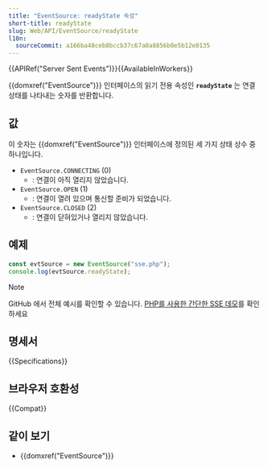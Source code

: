 ```yaml
---
title: "EventSource: readyState 속성"
short-title: readyState
slug: Web/API/EventSource/readyState
l10n:
  sourceCommit: a166ba48ceb8bccb37c67a0a8856b0e5b12e0135
---
```


{{APIRef("Server Sent Events")}}{{AvailableInWorkers}}

{{domxref("EventSource")}} 인터페이스의 읽기 전용 속성인
**`readyState`** 는 연결 상태를 나타내는 숫자를 반환합니다.

## 값

이 숫자는 {{domxref("EventSource")}} 인터페이스에 정의된 세 가지 상태 상수 중 하나입니다.

- `EventSource.CONNECTING` (0)
  - : 연결이 아직 열리지 않았습니다.
- `EventSource.OPEN` (1)
  - : 연결이 열려 있으며 통신할 준비가 되었습니다.
- `EventSource.CLOSED` (2)
  - : 연결이 닫혀있거나 열리지 않았습니다.

## 예제

```js
const evtSource = new EventSource("sse.php");
console.log(evtSource.readyState);
```

> [!NOTE]
> GitHub 에서 전체 예시를 확인할 수 있습니다. [PHP를 사용한 간단한 SSE 데모](https://github.com/mdn/dom-examples/tree/main/server-sent-events)를 확인하세요

## 명세서

{{Specifications}}

## 브라우저 호환성

{{Compat}}

## 같이 보기

- {{domxref("EventSource")}}
